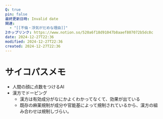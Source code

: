 ```yaml
---
Q: true
pin: false
最終更新日時: Invalid date
関連:
  - "[[不倫・浮気がだめな理由]]"
2ホップリンク: https://www.notion.so/520a6f18d91047b8aaef807072b5dc8c
date: 2024-12-27T22:36
modified: 2024-12-27T22:36
created: 2024-12-27T22:36
---
```

# サイコパスメモ

- 人間の顔に点数をつけるAI
- 漢方でドーピング
    - 漢方は有効成分がなにかよくわかってなくて、効果が出ている
    - 既存の麻薬規制が成分や官能基によって規制されているから、漢方の組み合わせは規制しづらい。